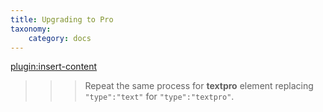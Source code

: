 ```yaml
---
title: Upgrading to Pro
taxonomy:
    category: docs
---
```


[plugin:insert-content](/_partials/elements/upgrading-to-pro?textarea)

>>> Repeat the same process for **textpro** element replacing `"type":"text"` for `"type":"textpro"`.
